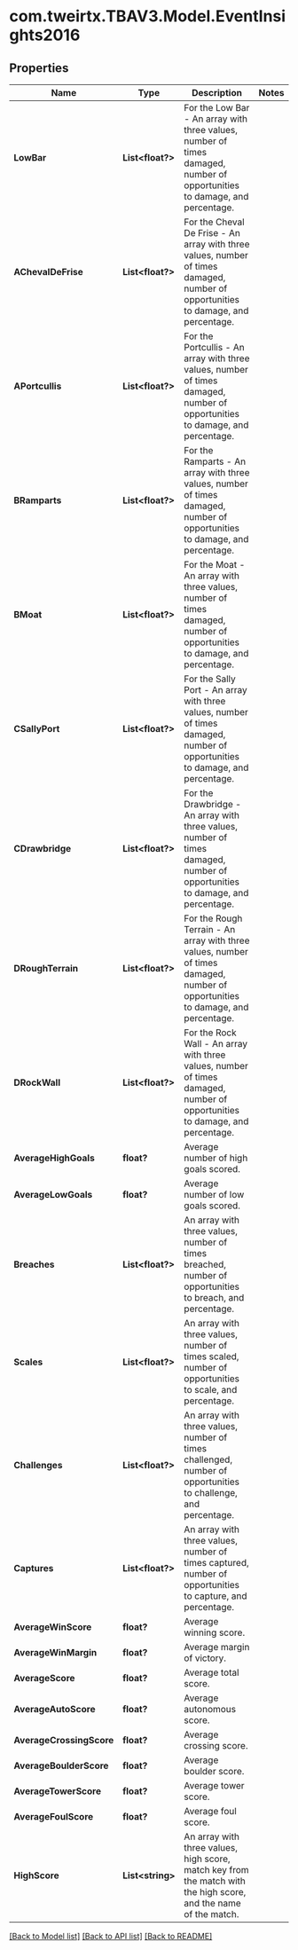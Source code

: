 # com.tweirtx.TBAV3.Model.EventInsights2016
## Properties

Name | Type | Description | Notes
------------ | ------------- | ------------- | -------------
**LowBar** | **List&lt;float?&gt;** | For the Low Bar - An array with three values, number of times damaged, number of opportunities to damage, and percentage. | 
**AChevalDeFrise** | **List&lt;float?&gt;** | For the Cheval De Frise - An array with three values, number of times damaged, number of opportunities to damage, and percentage. | 
**APortcullis** | **List&lt;float?&gt;** | For the Portcullis - An array with three values, number of times damaged, number of opportunities to damage, and percentage. | 
**BRamparts** | **List&lt;float?&gt;** | For the Ramparts - An array with three values, number of times damaged, number of opportunities to damage, and percentage. | 
**BMoat** | **List&lt;float?&gt;** | For the Moat - An array with three values, number of times damaged, number of opportunities to damage, and percentage. | 
**CSallyPort** | **List&lt;float?&gt;** | For the Sally Port - An array with three values, number of times damaged, number of opportunities to damage, and percentage. | 
**CDrawbridge** | **List&lt;float?&gt;** | For the Drawbridge - An array with three values, number of times damaged, number of opportunities to damage, and percentage. | 
**DRoughTerrain** | **List&lt;float?&gt;** | For the Rough Terrain - An array with three values, number of times damaged, number of opportunities to damage, and percentage. | 
**DRockWall** | **List&lt;float?&gt;** | For the Rock Wall - An array with three values, number of times damaged, number of opportunities to damage, and percentage. | 
**AverageHighGoals** | **float?** | Average number of high goals scored. | 
**AverageLowGoals** | **float?** | Average number of low goals scored. | 
**Breaches** | **List&lt;float?&gt;** | An array with three values, number of times breached, number of opportunities to breach, and percentage. | 
**Scales** | **List&lt;float?&gt;** | An array with three values, number of times scaled, number of opportunities to scale, and percentage. | 
**Challenges** | **List&lt;float?&gt;** | An array with three values, number of times challenged, number of opportunities to challenge, and percentage. | 
**Captures** | **List&lt;float?&gt;** | An array with three values, number of times captured, number of opportunities to capture, and percentage. | 
**AverageWinScore** | **float?** | Average winning score. | 
**AverageWinMargin** | **float?** | Average margin of victory. | 
**AverageScore** | **float?** | Average total score. | 
**AverageAutoScore** | **float?** | Average autonomous score. | 
**AverageCrossingScore** | **float?** | Average crossing score. | 
**AverageBoulderScore** | **float?** | Average boulder score. | 
**AverageTowerScore** | **float?** | Average tower score. | 
**AverageFoulScore** | **float?** | Average foul score. | 
**HighScore** | **List&lt;string&gt;** | An array with three values, high score, match key from the match with the high score, and the name of the match. | 

[[Back to Model list]](../README.md#documentation-for-models) [[Back to API list]](../README.md#documentation-for-api-endpoints) [[Back to README]](../README.md)

